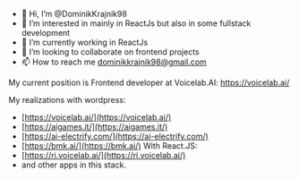 - 👋 Hi, I’m @DominikKrajnik98
- 👀 I’m interested in mainly in ReactJs but also in some fullstack development
- 🌱 I’m currently working in ReactJs
- 💞️ I’m looking to collaborate on frontend projects
- 📫 How to reach me dominikkrajnik98@gmail.com

My current position is Frontend developer at Voicelab.AI:
https://voicelab.ai/

My realizations with wordpress:
 - [https://voicelab.ai/](https://voicelab.ai/)
 - [https://aigames.it/](https://aigames.it/)
 - [https://ai-electrify.com/](https://ai-electrify.com/)
 - [https://bmk.ai/](https://bmk.ai/)
With React.JS:
 - [https://ri.voicelab.ai/](https://ri.voicelab.ai/)
 - and other apps in this stack.
